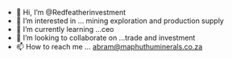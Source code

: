 - 👋 Hi, I’m @Redfeatherinvestment
- 👀 I’m interested in ... mining exploration and production supply
- 🌱 I’m currently learning ...ceo
- 💞️ I’m looking to collaborate on ...trade and investment
- 📫 How to reach me ... abram@maphuthuminerals.co.za

<!---
Redfeatherinvestment/Redfeatherinvestment is a ✨ special ✨ repository because its `README.md` (this file) appears on your GitHub profile.
You can click the Preview link to take a look at your changes.
--->
